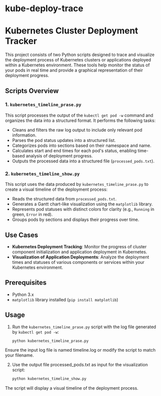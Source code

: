 # kube-deploy-trace
# Kubernetes Cluster Deployment Tracker

This project consists of two Python scripts designed to trace and visualize the deployment process of Kubernetes clusters or applications deployed within a Kubernetes environment. These tools help monitor the status of your pods in real time and provide a graphical representation of their deployment progress.

## Scripts Overview

### 1. `kubernetes_timeline_prase.py`
This script processes the output of the `kubectl get pod -w` command and organizes the data into a structured format. It performs the following tasks:
- Cleans and filters the raw log output to include only relevant pod information.
- Parses the pod status updates into a structured list.
- Categorizes pods into sections based on their namespace and name.
- Calculates start and end times for each pod's status, enabling time-based analysis of deployment progress.
- Outputs the processed data into a structured file (`processed_pods.txt`).

### 2. `kubernetes_timeline_show.py`
This script uses the data produced by `kubernetes_timeline_prase.py` to create a visual timeline of the deployment process:
- Reads the structured data from `processed_pods.txt`.
- Generates a Gantt chart-like visualization using the `matplotlib` library.
- Represents pod statuses with distinct colors for clarity (e.g., `Running` in green, `Error` in red).
- Groups pods by sections and displays their progress over time.

## Use Cases
- **Kubernetes Deployment Tracking**: Monitor the progress of cluster component initialization and application deployment in Kubernetes.
- **Visualization of Application Deployments**: Analyze the deployment times and statuses of various components or services within your Kubernetes environment.

## Prerequisites
- Python 3.x
- `matplotlib` library installed (`pip install matplotlib`)

## Usage
1. Run the `kubernetes_timeline_prase.py` script with the log file generated by `kubectl get pod -w`:
   ```bash
   python kubernetes_timeline_prase.py
   
Ensure the input log file is named timeline.log or modify the script to match your filename.

2. Use the output file processed_pods.txt as input for the visualization script:
   ```bash
   python kubernetes_timeline_show.py
   
The script will display a visual timeline of the deployment process.

